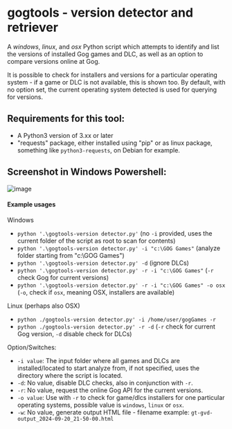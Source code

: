 # gogtools - version detector and retriever
A *windows*, *linux*, and *osx* Python script which attempts to identify and list the versions of installed Gog games and DLC, as well as an option to compare versions online at Gog.

It is possible to check for installers and versions for a particular operating system - if a game or DLC is not available, this is shown too.
By default, with no option set, the current operating system detected is used for querying for versions.

## Requirements for this tool:
- A Python3 version of 3.xx or later
- "requests" package, either installed using "pip" or as linux package, something like `python3-requests`, on Debian for example.

## Screenshot in Windows Powershell:
![image](https://github.com/jrie/gogtools/assets/5701785/0a18b287-5b09-464c-a3eb-01e3f96c3ac2)

#### Example usages

Windows
- `python '.\gogtools-version detector.py'` (no `-i` provided, uses the current folder of the script as root to scan for contents)
- `python '.\gogtools-version detector.py' -i "c:\GOG Games"` (analyze folder starting from "c:\GOG Games")
- `python '.\gogtools-version detector.py' -d` (ignore DLCs)
- `python '.\gogtools-version detector.py' -r -i "c:\GOG Games"` (`-r` check Gog for current versions)
- `python '.\gogtools-version detector.py' -r -i "c:\GOG Games" -o osx` (`-o`, check if `osx`, meaning OSX, installers are available)

Linux (perhaps also OSX)
- `python ./gogtools-version detector.py' -i /home/user/gogGames -r`
- `python ./gogtools-version detector.py' -r -d` (`-r` check for current Gog version, `-d` disable check for DLCs)


Option/Switches:
- `-i value`: The input folder where all games and DLCs are installed/located to start analyze from, if not specified, uses the directory where the script is located.
- `-d`: No value, disable DLC checks, also in conjunction with `-r`.
- `-r`: No value, request the online Gog API for the current versions.
- `-o value`: Use with `-r` to check for game/dlcs installers for one particular operating systems, possible value is `windows`, `linux` or `osx`.
- `-w`: No value, generate output HTML file - filename example: `gt-gvd-output_2024-09-20_21-50-00.html`

